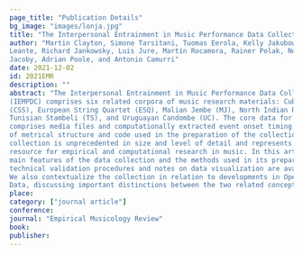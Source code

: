 ```yaml
---
page_title: "Publication Details"
bg_image: "images/lonja.jpg" 
title: "The Interpersonal Entrainment in Music Performance Data Collection"  
author: "Martin Clayton, Simone Tarsitani, Tuomas Eerola, Kelly Jakubowski, Laura
Leante, Richard Jankowsky, Luis Jure, Martín Rocamora, Rainer Polak, Nori
Jacoby, Adrian Poole, and Antonio Camurri"  
date: 2021-12-02  
id: 2021EMR
description: ""  
abstract: "The Interpersonal Entrainment in Music Performance Data Collection
(IEMPDC) comprises six related corpora of music research materials: Cuban Son & Salsa
(CSS), European String Quartet (ESQ), Malian Jembe (MJ), North Indian Raga (NIR),
Tunisian Stambeli (TS), and Uruguayan Candombe (UC). The core data for each corpus
comprises media files and computationally extracted event onset timing data. Annotation
of metrical structure and code used in the preparation of the collection is also shared. The
collection is unprecedented in size and level of detail and represents a significant new
resource for empirical and computational research in music. In this article we introduce the
main features of the data collection and the methods used in its preparation. Details of
technical validation procedures and notes on data visualization are available as Appendices.
We also contextualize the collection in relation to developments in Open Science and Open
Data, discussing important distinctions between the two related concepts."  
place:
category: ["journal article"]
conference:
journal: "Empirical Musicology Review"
book:
publisher:
---
```

